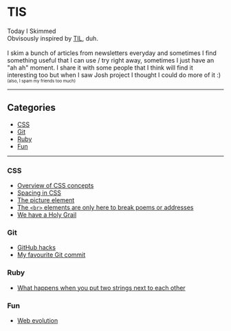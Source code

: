 # TIS
Today I Skimmed<br/>
Obvisously inspired by [TIL](https://github.com/jbranchaud/til), duh.
<br/><br/>
I skim a bunch of articles from newsletters everyday and sometimes I find something useful that I can use / try right away, sometimes I just have an "ah ah" moment. I share it with some people that I think will find it interesting too but when I saw Josh project I thought I could do more of it :) <sub><sup>(also, I spam my friends too much)</sup></sub>
<hr/>

## Categories

* [CSS](#CSS)
* [Git](#git)
* [Ruby](#ruby)
* [Fun](#fun)

<hr/>

### CSS

- [Overview of CSS concepts](https://github.com/AJuliette/tis/blob/master/css/overview-of-css-concepts.md)
- [Spacing in CSS](https://github.com/AJuliette/tis/blob/master/css/spacing-in-css.md)
- [The picture element](https://github.com/AJuliette/tis/blob/master/css/the-picture-element.md)
- [The `<br>` elements are only here to break poems or addresses](https://github.com/AJuliette/tis/blob/master/css/the_br_elements_are_only_here_to_break_poems_or_addresses.md)
- [We have a Holy Grail](https://github.com/AJuliette/tis/blob/master/css/we-have-a-holy-grail.md)

### Git

- [GitHub hacks](https://github.com/AJuliette/tis/blob/master/git/github-hacks.md)
- [My favourite Git commit](https://github.com/AJuliette/tis/blob/master/git/my-favourite-git-commit.md)

### Ruby
- [What happens when you put two strings next to each other](https://github.com/AJuliette/tis/blob/master/ruby/what_happens_when_you_put_two_strings_next_to_each_other.md)

### Fun

- [Web evolution](https://fabianburghardt.de/webolution/)
